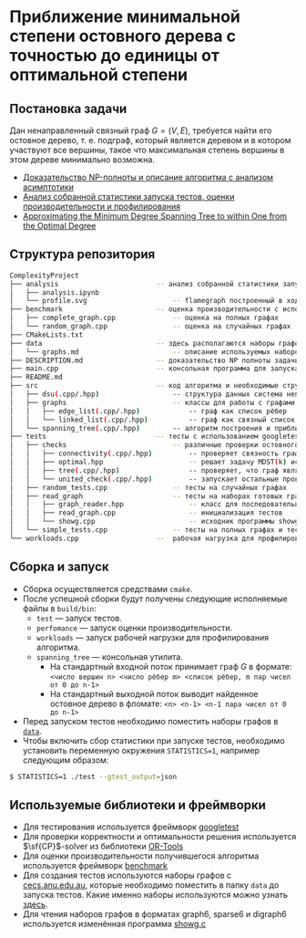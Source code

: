 # Приближение минимальной степени остовного дерева с точностью до единицы от оптимальной степени
## Постановка задачи
Дан ненаправленный связный граф $G = (V, E)$, требуется найти его остовное дерево, т. е. подграф, который является деревом и в котором участвуют все вершины,
такое что максимальная степень вершины в этом дереве минимально возможна.
* [Доказательство NP-полноты и описание алгоритма с анализом асимптотики](DESCRIPTION.md)
* [Анализ собранной статистики запуска тестов, оценки производительности и профилирования](analysis/analysis.ipynb)
* [Approximating the Minimum Degree Spanning Tree to within One from the Optimal Degree](https://dl.acm.org/doi/pdf/10.5555/139404.139469)

## Структура репозитория
```bash
ComplexityProject
├── analysis                        -- анализ собранной статистики запуска тестов, оценки производительности и профилирования
│   ├── analysis.ipynb
│   └── profile.svg                     -- flamegraph построенный в ходе профилирования
├── benchmark                       -- оценка производительности с использованием benchmark
│   ├── complete_graph.cpp              -- оценка на полных графах
│   └── random_graph.cpp                -- оценка на случайных графах
├── CMakeLists.txt
├── data                            -- здесь располагаются наборы графов
│   └── graphs.md                       -- описание используемых наборов графов
├── DESCRIPTION.md                  -- доказательство NP полноты задачи MDST(k) и описание приближённого алгоритма
├── main.cpp                        -- консольная программа для запуска алгоритма с вводом/выводом через стандартные потоки
├── README.md                       
├── src                             -- код алгоритма и необходимые структуры для него
│   ├── dsu(.cpp/.hpp)                  -- структура данных система непересекающихся множеств
│   ├── graphs                          -- классы для работы с графами
│   │   ├── edge_list(.cpp/.hpp)            -- граф как список рёбер
│   │   └── linked_list(.cpp/.hpp)          -- граф как связный список
│   └── spanning_tree(.cpp/.hpp)        -- алгоритм построения и приближённой минимизации степени остовного дерева
├── tests                           -- тесты с использованием googletests
│   ├── checks                          -- различные проверки остовного дерева
│   │   ├── connectivity(.cpp/.hpp)         -- проверяет связность графа
│   │   ├── optimal.hpp                     -- решает задачу MDST(k) используя CP-solver из OR-Tools
│   │   ├── tree(.cpp/.hpp)                 -- проверяет, что граф является деревом
│   │   └── united_check(.cpp/.hpp)         -- запускает остальные проверки и собирает статистику
│   ├── random_tests.cpp                -- тесты на случайных графах
│   ├── read_graph                      -- тесты на наборах готовых графов
│   │   ├── graph_reader.hpp                -- класс для последовательного чтения графов из файла
│   │   ├── read_graph.cpp                  -- инициализация тестов
│   │   └── showg.cpp                       -- исходник программы showg, необходимый для чтения графов в форматах graph6, sparse6 и digraph6
│   └── simple_tests.cpp                -- тесты на полных графах и тест с пользовательским вводом
└── workloads.cpp                   --  рабочая нагрузка для профилирования алгоритма
```

## Сборка и запуск
* Сборка осуществляется средствами `cmake`.
* После успешной сборки будут получены следующие исполняемые файлы в `build/bin`:
    * `test` — запуск тестов.
    * `perfomance` — запуск оценки производительности.
    * `workloads` — запуск рабочей нагрузки для профилирования алгоритма.
    * `spanning_tree` — консольная утилита. 
        * На стандартный входной поток принимает граф $G$ в формате: `<число вершин n> <число рёбер m> <список рёбер, m пар чисел от 0 до n-1>`
        * На стандартный выходной поток выводит найденное остовное дерево в фломате: `<n> <n-1> <n-1 пара чисел от 0 до n-1>`
* Перед запуском тестов необходимо поместить наборы графов в [`data`](data/graphs.md).
* Чтобы включить сбор статистики при запуске тестов, необходимо установить переменную окружения `STATISTICS=1`, например следующим образом:
```bash
$ STATISTICS=1 ./test --gtest_output=json
```

## Используемые библиотеки и фреймворки
* Для тестирования используется фреймворк [googletest](https://github.com/google/googletest)
* Для проверки корректности и оптимальности решения используется $\sf{CP}$-solver из библиотеки [OR-Tools](https://developers.google.com/optimization)
* Для оценки производительности получившегося алгоритма используется фреймворк [benchmark](https://github.com/google/benchmark)
* Для создания тестов используются наборы графов с [cecs.anu.edu.au](https://users.cecs.anu.edu.au/~bdm/data/graphs.html), которые необходимо поместить в папку `data` до запуска тестов. Какие именно наборы используются можно узнать [здесь](data/graphs.md).
* Для чтения наборов графов в форматах graph6, sparse6 и digraph6 используется изменённая программа [showg.c](https://users.cecs.anu.edu.au/~bdm/data/showg.c) 
